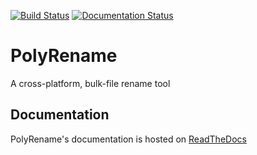[![Build Status](https://travis-ci.org/agsimmons/PolyRename.svg?branch=develop)](https://travis-ci.org/agsimmons/PolyRename)
[![Documentation Status](https://readthedocs.org/projects/polyrename/badge/?version=latest)](https://polyrename.readthedocs.io/en/latest/?badge=latest)

# PolyRename
A cross-platform, bulk-file rename tool

## Documentation
PolyRename's documentation is hosted on [ReadTheDocs](http://polyrename.readthedocs.io/)
